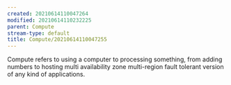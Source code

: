 ```yaml
---
created: 20210614110047264
modified: 20210614110232225
parent: Compute
stream-type: default
title: Compute/20210614110047255
---
```

Compute refers to using a computer to processing something, from adding numbers to hosting multi availability zone multi-region fault tolerant version of any kind of applications.
